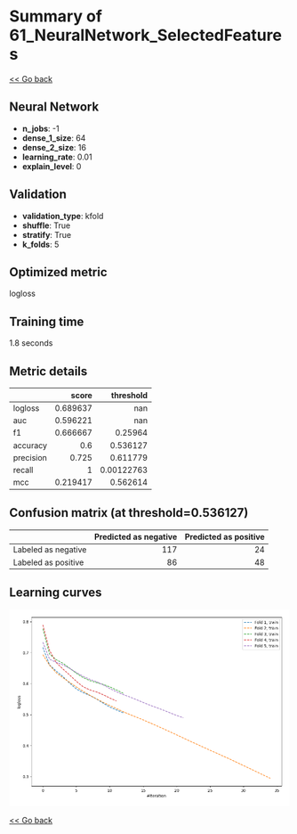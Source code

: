 # Summary of 61_NeuralNetwork_SelectedFeatures

[<< Go back](../README.md)


## Neural Network
- **n_jobs**: -1
- **dense_1_size**: 64
- **dense_2_size**: 16
- **learning_rate**: 0.01
- **explain_level**: 0

## Validation
 - **validation_type**: kfold
 - **shuffle**: True
 - **stratify**: True
 - **k_folds**: 5

## Optimized metric
logloss

## Training time

1.8 seconds

## Metric details
|           |    score |    threshold |
|:----------|---------:|-------------:|
| logloss   | 0.689637 | nan          |
| auc       | 0.596221 | nan          |
| f1        | 0.666667 |   0.25964    |
| accuracy  | 0.6      |   0.536127   |
| precision | 0.725    |   0.611779   |
| recall    | 1        |   0.00122763 |
| mcc       | 0.219417 |   0.562614   |


## Confusion matrix (at threshold=0.536127)
|                     |   Predicted as negative |   Predicted as positive |
|:--------------------|------------------------:|------------------------:|
| Labeled as negative |                     117 |                      24 |
| Labeled as positive |                      86 |                      48 |

## Learning curves
![Learning curves](learning_curves.png)

[<< Go back](../README.md)
